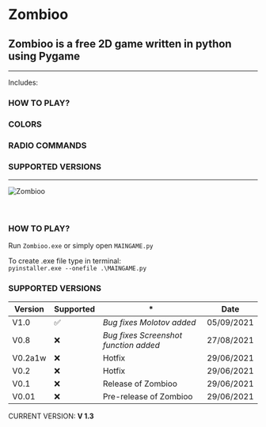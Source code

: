 # Zombioo
## Zombioo is a free 2D game written in python using Pygame

---
Includes:
### HOW TO PLAY?
### COLORS 
### RADIO COMMANDS
### SUPPORTED VERSIONS
---

![Zombioo](demo/demoNEW.gif)
<br />
<br />
<br />
### HOW TO PLAY?
Run ```Zombioo.exe``` or simply open ```MAINGAME.py```

To create .exe file type in terminal:     
```pyinstaller.exe --onefile .\MAINGAME.py```






### SUPPORTED VERSIONS

| Version | Supported          | *                                        | Date       |
| ------- | ------------------ | ---------------------------------------- | ---------- |
| V1.0    | :white_check_mark: | *Bug fixes*  *Molotov added*             | 05/09/2021 |
| V0.8    | :x:                | *Bug fixes*  *Screenshot function added* | 27/08/2021 |
| V0.2a1w | :x:                | Hotfix                                   | 29/06/2021 |
| V0.2    | :x:                | Hotfix                                   | 29/06/2021 |
| V0.1    | :x:                | Release of Zombioo                       | 29/06/2021 |
| V0.01   | :x:                | Pre-release of Zombioo                   | 29/06/2021 |

CURRENT VERSION: <b>V 1.3</b>
